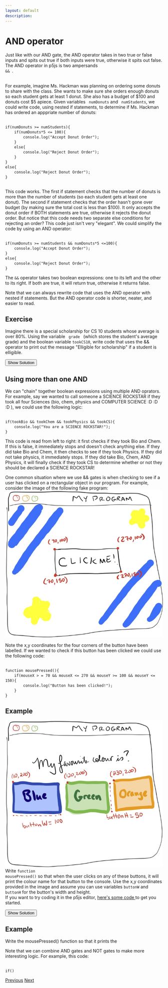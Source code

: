 ```yaml
---
layout: default
description:  
---
```


<!-- Function for hiding code!  -->
<script>
    function myFunction(name) {
      var x = document.getElementById(name);
      if (x.style.display === "none") {
        x.style.display = "block";
      } 
      else if(x.style.display ==="first"){
          x.style.display="none";         
      }
      else {
        x.style.display = "none";
      }
    }    
</script>
<!-- End of scripting functions! -->
<style>
.ui-sortable {
    width: 1000px;
}    
</style>

# AND operator
Just like with our AND gate,  the AND operator  takes in two true or false inputs and spits out true if both inputs were true, otherwise it spits out false. The AND operator in p5js is two ampersands <code> && </code>. <br><br>

For example, imagine Ms. Hackman was planning on ordering some donuts to share with the class. She wants to make sure she orders enough donuts so each student gets at least 1 donut. She also has a budget of $100 and donuts cost $5 apiece. Given variables <code> numDonuts</code> and <code> numStudents</code>, we could write code, using nested if statements, to determine if Ms. Hackman has ordered an apppriate number of donuts:
<pre>
<code>
if(numDonuts >= numStudents){
    if(numDonuts*5 <= 100){
        console.log("Accept Donut Order");
    }
    else{
        console.log("Reject Donut Order");
    }
}
else{
    console.log("Reject Donut Order");
}
</code>
</pre>

This code works. The first if statement checks that the number of donuts is more than the number of students (so each student gets at least one donut). The second if statement checks that the order hasn't gone over budget (by making sure the total cost is less than $100). It only accepts the donut order if BOTH statements are true, otherwise it rejects the donut order. But notice that this code needs two separate else conditions for rejecting an order? This code just isn't very "elegant". We could simplify the code by using an AND operator:

<pre><code>
if(numDonuts >= numStudents && numDonuts*5 <=100){
    console.log("Accept Donut Order");
}
else{
    console.log("Reject Donut Order");
}
</code></pre>

The <code>&&</code> operator takes two boolean expressions: one to its left and the other to its right. If both are true, it will return true, otherwise it returns false. <br>

Note that we can always rewrite code that uses the AND operator with nested if statements. But the AND operator code is shorter, neater, and easier to read. 

## Exercise
Imagine there is a special scholarship for CS 10 students whose average is over 80%. Using the variable <code> grade </code> (which stores the student's average grade) and the boolean variable <code>tookCS10</code>, write code that uses the && operator to print out the message "Elligible for scholarship" if a student is elligible. 

<button onClick="myFunction('scholarshipex')"> Show Solution </button>

<div id='scholarshipex' style="display:none;" >
<pre><code>
if(grade > 80 && tookCS10){
    console.log("Elligible for scholarship!");
}
</code></pre>
</div>

## Using more than one AND 

We can "chain" together boolean expressions using multiple AND oprators. For example, say we wanted to call someone a SCIENCE ROCKSTAR if they took all four Sciences (bio, chem, physics and COMPUTER SCIENCE :D :D :D ), we could use the following logic:
<pre><code>
if(tookBio && tookChem && tookPhysics && tookCS){
    console.log("You are a SCIENCE ROCKSTAR!");
}
</code></pre>

This code is read from left to right: it first checks if they took Bio and Chem. If this is false, it immediately stops and doesn't check anything else. If they did take Bio and Chem, it then checks to see if they took Physics. If they did not take physics, it immediately stops. If they did take Bio, Chem, AND Physics, it will finally check if they took CS to determine whether or not they should be declared a SCIENCE ROCKSTAR! 

One common situation where we use && gates is when checking to see if a user has clicked on a rectangular object in our program. For example, consider the image of the following fake program:
<img src="../assets/example_button.jpg">

Note the x,y coordinates for the four corners of the button have been labelled. If we wanted to check if this button has been clicked we could use the following code:

<pre><code>
function mousePressed(){
    if(mouseX > = 70 && mouseX <= 270 && mouseY >= 100 && mouseY <= 150){
        console.log("Button has been clicked!");
    }
}
</code></pre>

## Example
<img src="../assets/exercise_button.jpg"><br>
Write <code>function mousePressed()</code> so that when the user clicks on any of these buttons, it will print the colour name for that button to the console. Use the x,y coordinates provided in the image and assume you can use variables <code>buttonW</code> and <code>buttonH</code> for the button's width and height. <br>
If you want to try coding it in the p5js editor, <a href="../assets/buttonExample.txt">here's some code </a> to get you started.

<button onClick="myFunction('buttons')"> Show Solution </button>

<div id='buttons' style="display:none;" >
One solution is this:
<pre><code>
function mousePressed() {
  if (mouseX >= 10 && mouseX <= (10 + buttonW) && mouseY >= 200 && mouseY <= (200 + buttonH)) {
    console.log("Blue");
  } else if (mouseX >= 120 && mouseX <= (120 + buttonW) && mouseY >= 200 && mouseY <= (200 + buttonH)) {
    console.log("Green");
  } else if (mouseX >= 230 && mouseX <= (230 + buttonW) && mouseY >= 200 && mouseY <= (200 + buttonH)) {
    console.log("Orange");
  }
}
</code></pre>  

But notice that you have the same code <code> mouseY >= 200 && mouseY <= (200 + buttonH)</code> in all three if statements. You can avoid that redundancy with the following code:
<pre><code>
function mousePressed(){
  if(mouseY >= 200 && mouseY <= (200+buttonH)){
    if(mouseX>=10 && mouseX <= (10+buttonW)){
     console.log("Blue"); 
    }
    else if(mouseX>=120 && mouseX <= (120+buttonW)){
     console.log("Green"); 
    }
    else if(mouseX>=230 && mouseX <= (230+buttonW)){
     console.log("Orange"); 
    }
  }
}
</code></pre>

Both work! It's up to you what you prefer. 
</div>

## Example
Write the mousePressed() function so that it prints the 
<!-- Using Not gate -->
Note that we can combine AND gates and NOT gates to make more interesting logic. For example, this code:

<pre><code>
if()
</code></pre>

[Previous](https://ms-hackman.github.io/AndOrNotes/)
[Next](./OR.html)
